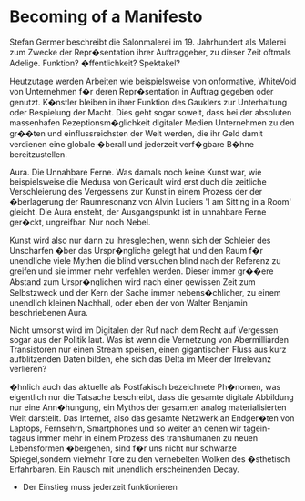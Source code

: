 # Becoming of a Manifesto

Stefan Germer beschreibt die Salonmalerei im 19. Jahrhundert als Malerei zum Zwecke der Repr�sentation
ihrer Auftraggeber, zu dieser Zeit oftmals Adelige. Funktion? �ffentlichkeit? Spektakel?

Heutzutage werden Arbeiten wie beispielsweise von onformative, WhiteVoid von Unternehmen f�r deren Repr�sentation
in Auftrag gegeben oder genutzt. K�nstler bleiben in ihrer Funktion des Gauklers zur Unterhaltung oder Bespielung
der Macht. Dies geht sogar soweit, dass bei der absoluten massenhafen Rezeptionsm�glichkeit digitaler Medien
Unternehmen zu den gr��ten und einflussreichsten der Welt werden, die ihr Geld damit verdienen eine globale
�berall und jederzeit verf�gbare B�hne bereitzustellen.

Aura. Die Unnahbare Ferne. Was damals noch keine Kunst war, wie beispielsweise die Medusa von Gericault
wird erst duch die zeitliche Verschleierung des Vergessens zur Kunst in einem Prozess der der �berlagerung der
Raumresonanz von Alvin Luciers 'I am Sitting in a Room' gleicht. Die Aura ensteht, der Ausgangspunkt ist in
unnahbare Ferne ger�ckt, ungreifbar. Nur noch Nebel.

Kunst wird also nur dann zu ihresglechen, wenn sich der Schleier des Unscharfen �ber das Urspr�ngliche gelegt hat
und den Raum f�r unendliche viele Mythen die blind versuchen blind nach der Referenz zu greifen und sie immer mehr
verfehlen werden. Dieser immer gr��ere Abstand zum Urspr�nglichen wird nach einer gewissen Zeit zum Selbstzweck
und der Kern der Sache immer nebens�chlicher, zu einem unendlich kleinen Nachhall, oder eben der von
Walter Benjamin beschriebenen Aura.

Nicht umsonst wird im Digitalen der Ruf nach dem Recht auf Vergessen sogar aus der Politik laut. Was ist wenn
die Vernetzung von Abermilliarden Transistoren nur einen Stream speisen, einen gigantischen Fluss aus kurz aufblitzenden
Daten bilden, ehe sich das Delta im Meer der Irrelevanz verlieren?

�hnlich auch das aktuelle als Postfakisch bezeichnete Ph�nomen, was eigentlich nur die Tatsache beschreibt,
dass die gesamte digitale Abbildung nur eine Ann�hungung, ein Mythos der gesamten analog materialisierten Welt darstellt.
Das Internet, also das gesamte Netzwerk an Endger�ten von Laptops, Fernsehrn, Smartphones und so weiter an denen wir
tagein- tagaus immer mehr in einem Prozess des transhumanen zu neuen Lebensformen �bergehen, sind f�r uns nicht nur
schwarze Spiegel,sondern vielmehr Tore zu den vernebelten Wolken des �sthetisch Erfahrbaren. Ein Rausch mit unendlich
erscheinenden Decay.

* Der Einstieg muss jederzeit funktionieren
